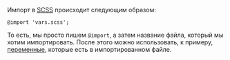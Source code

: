 Импорт в [SCSS](SCSS) происходит следующим образом:
```
@import 'vars.scss';
```

То есть, мы просто пишем `@import`, а затем название файла, который мы хотим импортировать.
После этого можно использовать, к примеру, [переменные](Переменные), которые есть в импортированном файле.